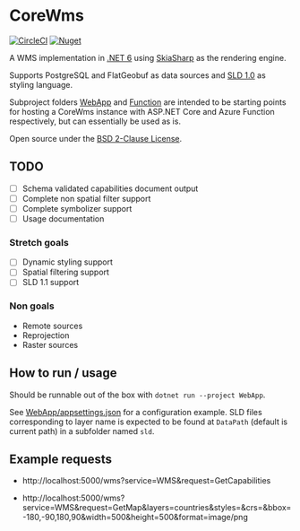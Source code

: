 # CoreWms

[![CircleCI](https://circleci.com/gh/bjornharrtell/corewms/tree/main.svg?style=svg)](https://circleci.com/gh/bjornharrtell/corewms/tree/main)
[![Nuget](https://img.shields.io/nuget/v/CoreWms)](https://www.nuget.org/packages/CoreWms/)

A WMS implementation in [.NET 6](https://dotnet.microsoft.com/en-us/) using [SkiaSharp](https://github.com/mono/SkiaSharp) as the rendering engine.

Supports PostgreSQL and FlatGeobuf as data sources and [SLD 1.0](https://www.ogc.org/standards/sld) as styling language.

Subproject folders [WebApp](WebApp) and [Function](Function) are intended to be starting points for hosting a CoreWms instance with ASP.NET Core and Azure Function respectively, but can essentially be used as is.

Open source under the [BSD 2-Clause License](https://tldrlegal.com/license/bsd-2-clause-license-(freebsd)).

## TODO

* [ ] Schema validated capabilities document output
* [ ] Complete non spatial filter support
* [ ] Complete symbolizer support
* [ ] Usage documentation

### Stretch goals

* [ ] Dynamic styling support
* [ ] Spatial filtering support
* [ ] SLD 1.1 support

### Non goals

* Remote sources
* Reprojection
* Raster sources

## How to run / usage

Should be runnable out of the box with `dotnet run --project WebApp`.

See [WebApp/appsettings.json](WebApp/appsettings.json) for a configuration example. SLD files corresponding to layer name is expected to be found at `DataPath` (default is current path) in a subfolder named `sld`.

## Example requests

* http://localhost:5000/wms?service=WMS&request=GetCapabilities

* http://localhost:5000/wms?service=WMS&request=GetMap&layers=countries&styles=&crs=&bbox=-180,-90,180,90&width=500&height=500&format=image/png
